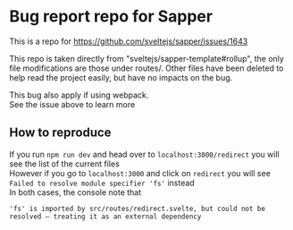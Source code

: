 Bug report repo for Sapper
===

This is a repo for https://github.com/sveltejs/sapper/issues/1643

This repo is taken directly from "sveltejs/sapper-template#rollup", the only file modifications are those under routes/. Other files have been deleted to help read the project easily, but have no impacts on the bug.

This bug also apply if using webpack.  
See the issue above to learn more

How to reproduce
---
If you run ``npm run dev`` and head over to ``localhost:3000/redirect`` you will see the list of the current files  
However if you go to ``localhost:3000`` and click on ``redirect`` you will see ``Failed to resolve module specifier 'fs'`` instead  
In both cases, the console note that
```
'fs' is imported by src/routes/redirect.svelte, but could not be resolved – treating it as an external dependency
```
